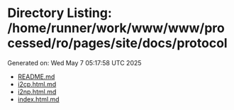 # Directory Listing: /home/runner/work/www/www/processed/ro/pages/site/docs/protocol
Generated on: Wed May  7 05:17:58 UTC 2025

- [README.md](README.md)
- [i2cp.html.md](i2cp.html.md)
- [i2np.html.md](i2np.html.md)
- [index.html.md](index.html.md)
